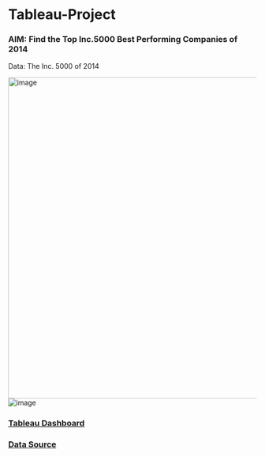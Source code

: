 # Tableau-Project

### AIM: Find the Top Inc.5000 Best Performing Companies of 2014

Data: The Inc. 5000 of 2014

<img width="650" alt="image" src="https://user-images.githubusercontent.com/129383432/229284958-c267814b-12fb-44cd-9e43-c84624ab891a.png">![image](https://user-images.githubusercontent.com/129383432/231096072-f59d2114-361d-43e1-9ff5-e8edbde350fb.png)

### [Tableau Dashboard](https://public.tableau.com/app/profile/gustavo8148/viz/BiggestGrowthofU_S_CompaniesInc_5000of2014/Dashboard1)

### [Data Source](https://www.inc.com/inc5000)
